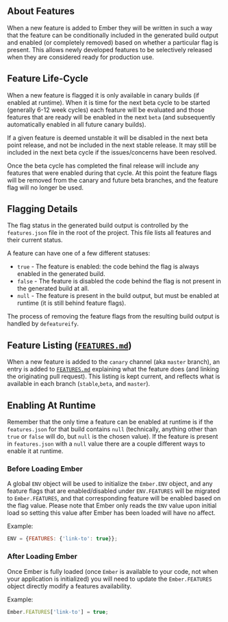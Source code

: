## About Features

When a new feature is added to Ember they will be written in such a way that the
feature can be conditionally included in the generated build output and enabled
(or completely removed) based on whether a particular flag is present. This
allows newly developed features to be selectively released when they are
considered ready for production use.

## Feature Life-Cycle

When a new feature is flagged it is only available in canary builds (if enabled
at runtime). When it is time for the next beta cycle to be started (generally
6-12 week cycles) each feature will be evaluated and those features that are
ready will be enabled in the next `beta` (and subsequently automatically enabled
in all future canary builds).

If a given feature is deemed unstable it will be disabled in the next beta point
release, and not be included in the next stable release. It may still be included
in the next beta cycle if the issues/concerns have been resolved.

Once the beta cycle has completed the final release will include any features that
were enabled during that cycle. At this point the feature flags will be removed from
the canary and future beta branches, and the feature flag will no longer be used.

## Flagging Details

The flag status in the generated build output is controlled by the `features.json`
file in the root of the project. This file lists all features and their current
status.

A feature can have one of a few different statuses:

* `true` - The feature is enabled: the code behind the flag is always enabled in
  the generated build.
* `false` - The feature is disabled the code behind the flag is not present in
  the generated build at all.
* `null` - The feature is present in the build output, but must be enabled at
  runtime (it is still behind feature flags).

The process of removing the feature flags from the resulting build output is
handled by `defeatureify`.

## Feature Listing ([`FEATURES.md`](https://github.com/emberjs/ember.js/blob/master/FEATURES.md))

When a new feature is added to the `canary` channel (aka `master` branch), an
entry is added to [`FEATURES.md`](https://github.com/emberjs/ember.js/blob/master/FEATURES.md)
explaining what the feature does (and linking the originating pull request).
This listing is kept current, and reflects what is available in each branch
(`stable`,`beta`, and `master`).

## Enabling At Runtime

Remember that the only time a feature can be enabled at runtime is if the
`features.json` for that build contains `null` (technically, anything other
than `true` or `false` will do, but `null` is the chosen value). If the feature
is present in `features.json` with a `null` value there are a couple different
ways to enable it at runtime.

### Before Loading Ember

A global `ENV` object will be used to initialize the `Ember.ENV` object, and any
feature flags that are enabled/disabled under `ENV.FEATURES` will be migrated to
`Ember.FEATURES`, and that corresponding feature will be enabled based on the flag
value.  Please note that Ember only reads the `ENV` value upon initial load so
setting this value after Ember has been loaded will have no affect.

Example:

```javascript
ENV = {FEATURES: {'link-to': true}};
```

### After Loading Ember

Once Ember is fully loaded (once `Ember` is available to your code, not when your
application is initialized) you will need to update the `Ember.FEATURES` object directly
modify a features availability.

Example:

```javascript
Ember.FEATURES['link-to'] = true;
```
